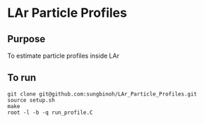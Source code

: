 # LAr Particle Profiles

## Purpose
 To estimate particle profiles inside LAr

## To run
```
git clone git@github.com:sungbinoh/LAr_Particle_Profiles.git
source setup.sh
make
root -l -b -q run_profile.C
```
